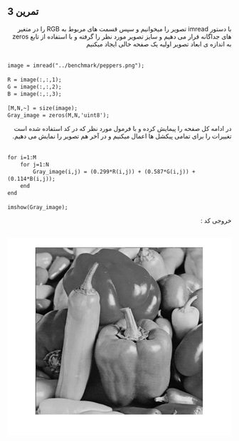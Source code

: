 ## تمرین 3
<div dir='rtl'>
  با دستور imread  تصویر را میخوانیم و سپس قسمت های مربوط به RGB را در متغیر های جداگانه قرار می دهیم و سایز تصویر مورد نظر را گرفته و با استفاده از تابع zeros به اندازه ی ابعاد تصویر  اولیه یک صفحه خالی ایجاد میکنیم 
</div>
</br>

```
image = imread("../benchmark/peppers.png");

R = image(:,:,1);
G = image(:,:,2);
B = image(:,:,3);

[M,N,~] = size(image);
Gray_image = zeros(M,N,'uint8');

```
<div dir='rtl'>
  در ادامه کل صفحه را پیمایش کرده و با فرمول مورد نظر که در کد استفاده شده است تغییرات را برای تمامی پیکشل ها اعمال میکنیم و در آخر هم تصویر را نمایش می دهیم.
</div>
</br>

```
for i=1:M
    for j=1:N
        Gray_image(i,j) = (0.299*R(i,j)) + (0.587*G(i,j)) + (0.114*B(i,j));
    end
end

imshow(Gray_image);
```
<div dir='rtl'>
  خروجی کد :
</div>
</br>

![](p3.png)
